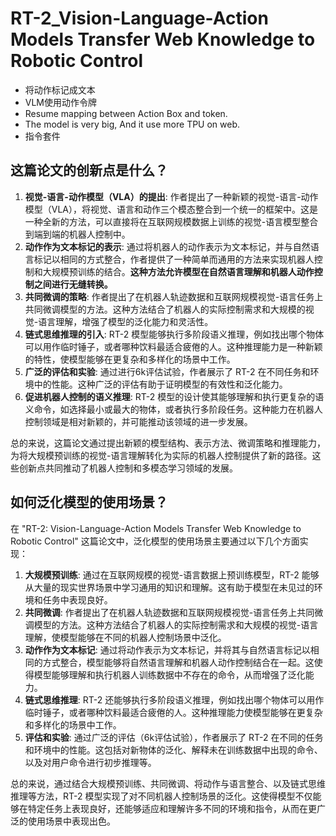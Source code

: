 # RT-2_Vision-Language-Action Models Transfer Web Knowledge to Robotic Control

* 将动作标记成文本
* VLM使用动作令牌
* Resume mapping between Action Box and token.
* The model is very big, And it use more TPU on web.
* 指令套件

## 这篇论文的创新点是什么？

1. **视觉-语言-动作模型（VLA）的提出**: 作者提出了一种新颖的视觉-语言-动作模型（VLA），将视觉、语言和动作三个模态整合到一个统一的框架中。这是一种全新的方法，可以直接将在互联网规模数据上训练的视觉-语言模型整合到端到端的机器人控制中。
2. **动作作为文本标记的表示**: 通过将机器人的动作表示为文本标记，并与自然语言标记以相同的方式整合，作者提供了一种简单而通用的方法来实现机器人控制和大规模预训练的结合。**这种方法允许模型在自然语言理解和机器人动作控制之间进行无缝转换。**
3. **共同微调的策略**: 作者提出了在机器人轨迹数据和互联网规模视觉-语言任务上共同微调模型的方法。这种方法结合了机器人的实际控制需求和大规模的视觉-语言理解，增强了模型的泛化能力和灵活性。
4. **链式思维推理的引入**: RT-2 模型能够执行多阶段语义推理，例如找出哪个物体可以用作临时锤子，或者哪种饮料最适合疲倦的人。这种推理能力是一种新颖的特性，使模型能够在更复杂和多样化的场景中工作。
5. **广泛的评估和实验**: 通过进行6k评估试验，作者展示了 RT-2 在不同任务和环境中的性能。这种广泛的评估有助于证明模型的有效性和泛化能力。
6. **促进机器人控制的语义推理**: RT-2 模型的设计使其能够理解和执行更复杂的语义命令，如选择最小或最大的物体，或者执行多阶段任务。这种能力在机器人控制领域是相对新颖的，并可能推动该领域的进一步发展。

总的来说，这篇论文通过提出新颖的模型结构、表示方法、微调策略和推理能力，为将大规模预训练的视觉-语言理解转化为实际的机器人控制提供了新的路径。这些创新点共同推动了机器人控制和多模态学习领域的发展。


## 如何泛化模型的使用场景？

在 "RT-2: Vision-Language-Action Models Transfer Web Knowledge to Robotic Control" 这篇论文中，泛化模型的使用场景主要通过以下几个方面实现：

1. **大规模预训练**: 通过在互联网规模的视觉-语言数据上预训练模型，RT-2 能够从大量的现实世界场景中学习通用的知识和理解。这有助于模型在未见过的环境和任务中表现良好。
2. **共同微调**: 作者提出了在机器人轨迹数据和互联网规模视觉-语言任务上共同微调模型的方法。这种方法结合了机器人的实际控制需求和大规模的视觉-语言理解，使模型能够在不同的机器人控制场景中泛化。
3. **动作作为文本标记**: 通过将动作表示为文本标记，并将其与自然语言标记以相同的方式整合，模型能够将自然语言理解和机器人动作控制结合在一起。这使得模型能够理解和执行机器人训练数据中不存在的命令，从而增强了泛化能力。
4. **链式思维推理**: RT-2 还能够执行多阶段语义推理，例如找出哪个物体可以用作临时锤子，或者哪种饮料最适合疲倦的人。这种推理能力使模型能够在更复杂和多样化的场景中工作。
5. **评估和实验**: 通过广泛的评估（6k评估试验），作者展示了 RT-2 在不同的任务和环境中的性能。这包括对新物体的泛化、解释未在训练数据中出现的命令、以及对用户命令进行初步推理等。

总的来说，通过结合大规模预训练、共同微调、将动作与语言整合、以及链式思维推理等方法，RT-2 模型实现了对不同机器人控制场景的泛化。这使得模型不仅能够在特定任务上表现良好，还能够适应和理解许多不同的环境和指令，从而在更广泛的使用场景中表现出色。
